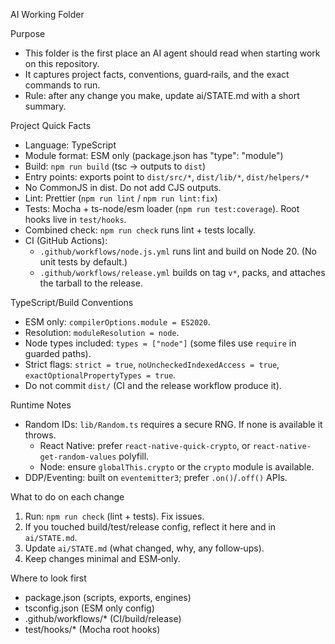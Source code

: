 AI Working Folder

Purpose
- This folder is the first place an AI agent should read when starting work on this repository.
- It captures project facts, conventions, guard‑rails, and the exact commands to run.
- Rule: after any change you make, update ai/STATE.md with a short summary.

Project Quick Facts
- Language: TypeScript
- Module format: ESM only (package.json has "type": "module")
- Build: `npm run build` (tsc → outputs to `dist`)
- Entry points: exports point to `dist/src/*`, `dist/lib/*`, `dist/helpers/*`
- No CommonJS in dist. Do not add CJS outputs.
- Lint: Prettier (`npm run lint` / `npm run lint:fix`)
- Tests: Mocha + ts-node/esm loader (`npm run test:coverage`). Root hooks live in `test/hooks`.
- Combined check: `npm run check` runs lint + tests locally.
- CI (GitHub Actions):
  - `.github/workflows/node.js.yml` runs lint and build on Node 20. (No unit tests by default.)
  - `.github/workflows/release.yml` builds on tag `v*`, packs, and attaches the tarball to the release.

TypeScript/Build Conventions
- ESM only: `compilerOptions.module = ES2020`.
- Resolution: `moduleResolution = node`.
- Node types included: `types = ["node"]` (some files use `require` in guarded paths).
- Strict flags: `strict = true`, `noUncheckedIndexedAccess = true`, `exactOptionalPropertyTypes = true`.
- Do not commit `dist/` (CI and the release workflow produce it).

Runtime Notes
- Random IDs: `lib/Random.ts` requires a secure RNG. If none is available it throws.
  - React Native: prefer `react-native-quick-crypto`, or `react-native-get-random-values` polyfill.
  - Node: ensure `globalThis.crypto` or the `crypto` module is available.
- DDP/Eventing: built on `eventemitter3`; prefer `.on()`/`.off()` APIs.

What to do on each change
1) Run: `npm run check` (lint + tests). Fix issues.
2) If you touched build/test/release config, reflect it here and in `ai/STATE.md`.
3) Update `ai/STATE.md` (what changed, why, any follow‑ups).
4) Keep changes minimal and ESM‑only.

Where to look first
- package.json (scripts, exports, engines)
- tsconfig.json (ESM only config)
- .github/workflows/* (CI/build/release)
- test/hooks/* (Mocha root hooks)

